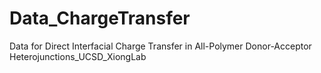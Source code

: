 # Data_ChargeTransfer
Data for Direct Interfacial Charge Transfer in All-Polymer Donor-Acceptor Heterojunctions_UCSD_XiongLab
